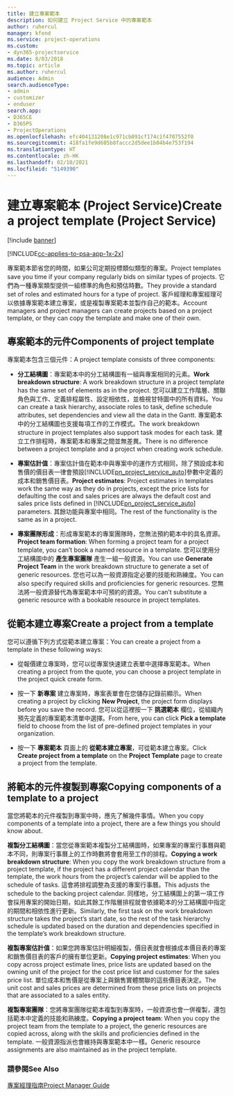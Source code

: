 ```yaml
---
title: 建立專案範本
description: 如何建立 Project Service 中的專案範本
author: ruhercul
manager: kfend
ms.service: project-operations
ms.custom:
- dyn365-projectservice
ms.date: 8/03/2018
ms.topic: article
ms.author: ruhercul
audience: Admin
search.audienceType:
- admin
- customizer
- enduser
search.app:
- D365CE
- D365PS
- ProjectOperations
ms.openlocfilehash: efc404131208e1c971cb091cf174c1f4707552f0
ms.sourcegitcommit: 418fa1fe9d605b8faccc2d5dee1b04b4e753f194
ms.translationtype: HT
ms.contentlocale: zh-HK
ms.lasthandoff: 02/10/2021
ms.locfileid: "5149390"
---
```

# <a name="create-a-project-template-project-service"></a><span data-ttu-id="6d37c-103">建立專案範本 (Project Service)</span><span class="sxs-lookup"><span data-stu-id="6d37c-103">Create a project template (Project Service)</span></span>

[!include [banner](../includes/psa-now-project-operations.md)]

[!INCLUDE[cc-applies-to-psa-app-1x-2x](../includes/cc-applies-to-psa-app-1x-2x.md)]

<span data-ttu-id="6d37c-104">專案範本節省您的時間，如果公司定期投標類似類型的專案。</span><span class="sxs-lookup"><span data-stu-id="6d37c-104">Project templates save you time if your company regularly bids on similar types of projects.</span></span> <span data-ttu-id="6d37c-105">它們為一種專案類型提供一組標準的角色和預估時數。</span><span class="sxs-lookup"><span data-stu-id="6d37c-105">They provide a standard set of roles and estimated hours for a type of project.</span></span> <span data-ttu-id="6d37c-106">客戶經理和專案經理可以依據專案範本建立專案，或是複製專案範本並製作自己的範本。</span><span class="sxs-lookup"><span data-stu-id="6d37c-106">Account managers and project managers can create projects based on a project template, or they can copy the template and make one of their own.</span></span>  
  
## <a name="components-of-project-template"></a><span data-ttu-id="6d37c-107">專案範本的元件</span><span class="sxs-lookup"><span data-stu-id="6d37c-107">Components of project template</span></span>
 <span data-ttu-id="6d37c-108">專案範本包含三個元件：</span><span class="sxs-lookup"><span data-stu-id="6d37c-108">A project template consists of three components:</span></span>  
  
- <span data-ttu-id="6d37c-109">**分工結構圖**：專案範本中的分工結構圖有一組與專案相同的元素。</span><span class="sxs-lookup"><span data-stu-id="6d37c-109">**Work breakdown structure**: A work breakdown structure in a project template has the same set of elements as in the project.</span></span> <span data-ttu-id="6d37c-110">您可以建立工作階層、關聯角色與工作、定義排程屬性、設定相依性，並檢視甘特圖中的所有資料。</span><span class="sxs-lookup"><span data-stu-id="6d37c-110">You can create a task hierarchy, associate roles to task, define schedule attributes, set dependencies and view all the data in the Gantt.</span></span> <span data-ttu-id="6d37c-111">專案範本中的分工結構圖也支援每項工作的工作模式。</span><span class="sxs-lookup"><span data-stu-id="6d37c-111">The work breakdown structure in project templates also support task modes for each task.</span></span> <span data-ttu-id="6d37c-112">建立工作排程時，專案範本和專案之間並無差異。</span><span class="sxs-lookup"><span data-stu-id="6d37c-112">There is no difference between a project template and a project when creating work schedule.</span></span>  
  
- <span data-ttu-id="6d37c-113">**專案估計值**：專案估計值在範本中與專案中的運作方式相同，除了預設成本和售價的價目表一律會預設[!INCLUDE[pn_project_service_auto](../includes/pn-project-service-auto.md)]參數中定義的成本和銷售價目表。</span><span class="sxs-lookup"><span data-stu-id="6d37c-113">**Project estimates**: Project estimates in templates work the same way as they do in projects, except the price lists for defaulting the cost and sales prices are always the default cost and sales price lists defined in [!INCLUDE[pn_project_service_auto](../includes/pn-project-service-auto.md)] parameters.</span></span> <span data-ttu-id="6d37c-114">其餘功能與專案中相同。</span><span class="sxs-lookup"><span data-stu-id="6d37c-114">The rest of the functionality is the same as in a project.</span></span>  
  
- <span data-ttu-id="6d37c-115">**專案團隊形成**：形成專案範本的專案團隊時，您無法預約範本中的具名資源。</span><span class="sxs-lookup"><span data-stu-id="6d37c-115">**Project team formation**: When forming a project team for a project template, you can’t book a named resource in a template.</span></span> <span data-ttu-id="6d37c-116">您可以使用分工結構圖中的 **產生專案團隊** 產生一組一般資源。</span><span class="sxs-lookup"><span data-stu-id="6d37c-116">You can use **Generate Project Team** in the work breakdown structure to generate a set of generic resources.</span></span> <span data-ttu-id="6d37c-117">您也可以為一般資源指定必要的技能和熟練度。</span><span class="sxs-lookup"><span data-stu-id="6d37c-117">You can also specify required skills and proficiencies for generic resources.</span></span> <span data-ttu-id="6d37c-118">您無法將一般資源替代為專案範本中可預約的資源。</span><span class="sxs-lookup"><span data-stu-id="6d37c-118">You can’t substitute a generic resource with a bookable resource in project templates.</span></span>  
  
## <a name="create-a-project-from-a-template"></a><span data-ttu-id="6d37c-119">從範本建立專案</span><span class="sxs-lookup"><span data-stu-id="6d37c-119">Create a project from a template</span></span>  
 <span data-ttu-id="6d37c-120">您可以遵循下列方式從範本建立專案：</span><span class="sxs-lookup"><span data-stu-id="6d37c-120">You can create a project from a template in these following ways:</span></span>  
  
-   <span data-ttu-id="6d37c-121">從報價建立專案時，您可以從專案快速建立表單中選擇專案範本。</span><span class="sxs-lookup"><span data-stu-id="6d37c-121">When creating a project from the quote, you can choose a project template in the project quick create form.</span></span>  
  
-   <span data-ttu-id="6d37c-122">按一下 **新專案** 建立專案時，專案表單會在您儲存記錄前顯示。</span><span class="sxs-lookup"><span data-stu-id="6d37c-122">When creating a project by clicking **New Project**, the project form displays before you save the record.</span></span> <span data-ttu-id="6d37c-123">您可以從這裡按一下 **挑選範本** 欄位，從組織內預先定義的專案範本清單中選擇。</span><span class="sxs-lookup"><span data-stu-id="6d37c-123">From here, you can click **Pick a template** field to choose from the list of pre-defined project templates in your organization.</span></span>  
  
-   <span data-ttu-id="6d37c-124">按一下 **專案範本** 頁面上的 **從範本建立專案**，可從範本建立專案。</span><span class="sxs-lookup"><span data-stu-id="6d37c-124">Click **Create project from a template** on the **Project Template** page to create a project from the template.</span></span>  
  
## <a name="copying-components-of-a-template-to-a-project"></a><span data-ttu-id="6d37c-125">將範本的元件複製到專案</span><span class="sxs-lookup"><span data-stu-id="6d37c-125">Copying components of a template to a project</span></span>  
 <span data-ttu-id="6d37c-126">當您將範本的元件複製到專案中時，應先了解幾件事情。</span><span class="sxs-lookup"><span data-stu-id="6d37c-126">When you copy components of a template into a project, there are a few things you should know about.</span></span>  
  
 <span data-ttu-id="6d37c-127">**複製分工結構圖**：當您從專案範本複製分工結構圖時，如果專案的專案行事曆與範本不同，則專案行事曆上的工作時數將會套用至工作的排程。</span><span class="sxs-lookup"><span data-stu-id="6d37c-127">**Copying a work breakdown structure**: When you copy the work breakdown structure from a project template, if the project has a different project calendar than the template, the work hours from the project’s calendar will be applied to the schedule of tasks.</span></span> <span data-ttu-id="6d37c-128">這會將排程調整為支援的專案行事曆。</span><span class="sxs-lookup"><span data-stu-id="6d37c-128">This adjusts the schedule to the backing project calendar.</span></span> <span data-ttu-id="6d37c-129">同樣地，分工結構圖上的第一項工作會採用專案的開始日期，如此其餘工作階層排程就會依據範本的分工結構圖中指定的期間和相依性進行更新。</span><span class="sxs-lookup"><span data-stu-id="6d37c-129">Similarly, the first task on the work breakdown structure takes the project’s start date, so the rest of the task hierarchy schedule is updated based on the duration and dependencies specified in the template’s work breakdown structure.</span></span>  
  
 <span data-ttu-id="6d37c-130">**複製專案估計值**：如果您跨專案估計明細複製，價目表就會根據成本價目表的專案和銷售價目表的客戶的擁有單位更新。</span><span class="sxs-lookup"><span data-stu-id="6d37c-130">**Copying project estimates**: When you copy across project estimate lines, price lists are updated based on the owning unit of the project for the cost price list and customer for the sales price list.</span></span> <span data-ttu-id="6d37c-131">單位成本和售價是從專案上與銷售實體關聯的這些價目表決定。</span><span class="sxs-lookup"><span data-stu-id="6d37c-131">The unit cost and sales prices are determined from these price lists on projects that are associated to a sales entity.</span></span>  
  
 <span data-ttu-id="6d37c-132">**複製專案團隊**：您將專案團隊從範本複製到專案時，一般資源也會一併複製，還包括範本中定義的技能和熟練度。</span><span class="sxs-lookup"><span data-stu-id="6d37c-132">**Copying a project team**: When you copy the project team from the template to a project, the generic resources are copied across, along with the skills and proficiencies defined in the template.</span></span> <span data-ttu-id="6d37c-133">一般資源指派也會維持與專案範本中一樣。</span><span class="sxs-lookup"><span data-stu-id="6d37c-133">Generic resource assignments are also maintained as in the project template.</span></span>  
  
### <a name="see-also"></a><span data-ttu-id="6d37c-134">請參閱</span><span class="sxs-lookup"><span data-stu-id="6d37c-134">See Also</span></span>  
 [<span data-ttu-id="6d37c-135">專案經理指南</span><span class="sxs-lookup"><span data-stu-id="6d37c-135">Project Manager Guide</span></span>](../psa/project-manager-guide.md)
